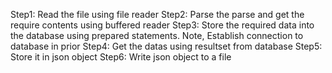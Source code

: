 Step1:
Read the file using file reader
Step2:
Parse the parse and get the require contents using buffered reader
Step3:
Store the required data into the database using prepared statements. Note, Establish connection to database in prior
Step4:
Get the datas using resultset from database
Step5:
Store it in json object
Step6:
Write json object to a file

